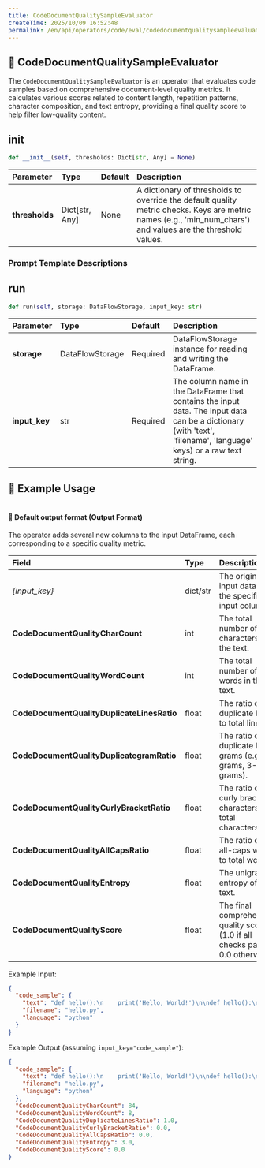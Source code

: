 ```yaml
---
title: CodeDocumentQualitySampleEvaluator
createTime: 2025/10/09 16:52:48
permalink: /en/api/operators/code/eval/codedocumentqualitysampleevaluator/
---
```


## 📘 CodeDocumentQualitySampleEvaluator
The `CodeDocumentQualitySampleEvaluator` is an operator that evaluates code samples based on comprehensive document-level quality metrics. It calculates various scores related to content length, repetition patterns, character composition, and text entropy, providing a final quality score to help filter low-quality content.

## __init__
```python
def __init__(self, thresholds: Dict[str, Any] = None)
```
| Parameter | Type | Default | Description |
| :---------- | :---------------- | :------ | :---------------------------------------------------------------------------------------------------------------------------------------- |
| **thresholds** | Dict[str, Any] | None | A dictionary of thresholds to override the default quality metric checks. Keys are metric names (e.g., 'min_num_chars') and values are the threshold values. |

### Prompt Template Descriptions


## run
```python
def run(self, storage: DataFlowStorage, input_key: str)
```
| Parameter | Type | Default | Description |
| :---------- | :---------------- | :-------- | :------------------------------------------------------------------------------------------------------------------------------------------------------------------ |
| **storage** | DataFlowStorage | Required | DataFlowStorage instance for reading and writing the DataFrame. |
| **input_key** | str | Required | The column name in the DataFrame that contains the input data. The input data can be a dictionary (with 'text', 'filename', 'language' keys) or a raw text string. |

## 🧠 Example Usage
```python

```

#### 🧾 Default output format (Output Format)
The operator adds several new columns to the input DataFrame, each corresponding to a specific quality metric.

| Field | Type | Description |
| :--------------------------------------- | :------ | :--------------------------------------------------------------------- |
| *{input_key}* | dict/str | The original input data from the specified input column. |
| **CodeDocumentQualityCharCount** | int | The total number of characters in the text. |
| **CodeDocumentQualityWordCount** | int | The total number of words in the text. |
| **CodeDocumentQualityDuplicateLinesRatio** | float | The ratio of duplicate lines to total lines. |
| **CodeDocumentQualityDuplicate<N>gramRatio** | float | The ratio of duplicate N-grams (e.g., 2-grams, 3-grams). |
| **CodeDocumentQualityCurlyBracketRatio** | float | The ratio of curly bracket characters to total characters. |
| **CodeDocumentQualityAllCapsRatio** | float | The ratio of all-caps words to total words. |
| **CodeDocumentQualityEntropy** | float | The unigram entropy of the text. |
| **CodeDocumentQualityScore** | float | The final comprehensive quality score (1.0 if all checks pass, 0.0 otherwise). |

Example Input:
```json
{
  "code_sample": {
    "text": "def hello():\n    print('Hello, World!')\n\ndef hello():\n    print('Hello, World!')",
    "filename": "hello.py",
    "language": "python"
  }
}
```
Example Output (assuming `input_key="code_sample"`):
```json
{
  "code_sample": {
    "text": "def hello():\n    print('Hello, World!')\n\ndef hello():\n    print('Hello, World!')",
    "filename": "hello.py",
    "language": "python"
  },
  "CodeDocumentQualityCharCount": 84,
  "CodeDocumentQualityWordCount": 8,
  "CodeDocumentQualityDuplicateLinesRatio": 1.0,
  "CodeDocumentQualityCurlyBracketRatio": 0.0,
  "CodeDocumentQualityAllCapsRatio": 0.0,
  "CodeDocumentQualityEntropy": 3.0,
  "CodeDocumentQualityScore": 0.0
}
